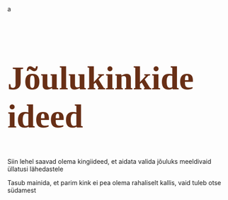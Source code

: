 <!DOCTYPE html>
<html>
<head>
a
</head>
<body>
<div>
<h1 style = "color:#682F16; font-family: Times New Roman; font-size:75px;">Jõulukinkide ideed</h1>
<p>Siin lehel saavad olema kingiideed, et aidata valida jõuluks meeldivaid üllatusi lähedastele</p>
<p>Tasub mainida, et parim kink ei pea olema rahaliselt kallis, vaid tuleb otse südamest</p>
<br>
</div>